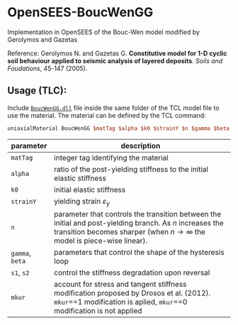 # OpenSEES-BoucWenGG
Implementation in OpenSEES of the Bouc-Wen model modified by Gerolymos and Gazetas

Reference: Gerolymos N. and Gazetas G. **Constitutive model for 1-D cyclic soil behaviour applied to seismic analysis of layered deposits**. _Soils and Foudations_, 45-147 (2005).


## Usage (TLC):
Include [`BoucWenGG.dll`](../../releases/latest/BoucWenGG.dll) file inside the same folder of the TCL model file to use the material. The material can be defined by the TCL command:
```tcl
uniaxialMaterial BoucWenGG $matTag $alpha $k0 $strainY $n $gamma $beta $s1 $s2 $mkur
```
| parameter | description |
| --- | --- |
| `matTag` | integer tag identifying the material |
| `alpha` | ratio of the post-yielding stiffness to the initial elastic stiffness |
| `k0` | initial elastic stiffness |
| `strainY` | yielding strain $\varepsilon_y$ |
| `n` | parameter that controls the transition between the initial and post-yielding branch. As $n$ increases the transition becomes sharper (when $n\to\infty$ the model is piece-wise linear). |
| `gamma`, `beta` | parameters that control the shape of the hysteresis loop |
| `s1`, `s2` | control the stiffness degradation upon reversal |
| `mkur` | account for stress and tangent stiffness modification proposed by Drosos et al. (2012). `mkur`==1 modification is aplied, `mkur`==0 modification is not applied |
